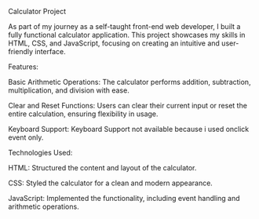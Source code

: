 Calculator Project

As part of my journey as a self-taught front-end web developer, I built a fully functional calculator application. 
This project showcases my skills in HTML, CSS, and JavaScript, focusing on creating an intuitive and user-friendly interface.

Features:

Basic Arithmetic Operations: The calculator performs addition, subtraction, multiplication, and division with ease.

Clear and Reset Functions: Users can clear their current input or reset the entire calculation, ensuring flexibility in usage.

Keyboard Support: Keyboard Support not available because i used onclick event only.

Technologies Used:

HTML: Structured the content and layout of the calculator.

CSS: Styled the calculator for a clean and modern appearance.

JavaScript: Implemented the functionality, including event handling and arithmetic operations.
